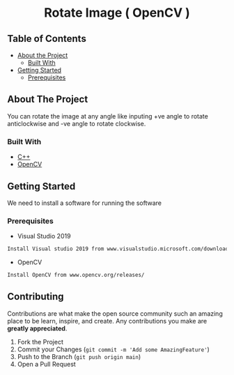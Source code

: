 <h1 align="center">
Rotate Image ( OpenCV )
</h1>

<!-- TABLE OF CONTENTS -->
## Table of Contents

* [About the Project](#about-the-project)
  * [Built With](#built-with)
* [Getting Started](#getting-started)
  * [Prerequisites](#prerequisites)




<!-- ABOUT THE PROJECT -->
## About The Project

You can rotate the image at any angle like inputing +ve angle to rotate anticlockwise and -ve angle to rotate clockwise.


### Built With
* [C++](www.cplusplus.com)
* [OpenCV](www.opencv.org)


<!-- GETTING STARTED -->
## Getting Started

We need to install a software for running the software

### Prerequisites

* Visual Studio 2019
```sh
Install Visual studio 2019 from www.visualstudio.microsoft.com/downloads/
```

* OpenCV
```sh
Install OpenCV from www.opencv.org/releases/
```


<!-- CONTRIBUTING -->
## Contributing

Contributions are what make the open source community such an amazing place to be learn, inspire, and create. Any contributions you make are **greatly appreciated**.

1. Fork the Project
2. Commit your Changes (`git commit -m 'Add some AmazingFeature'`)
3. Push to the Branch (`git push origin main`)
4. Open a Pull Request

